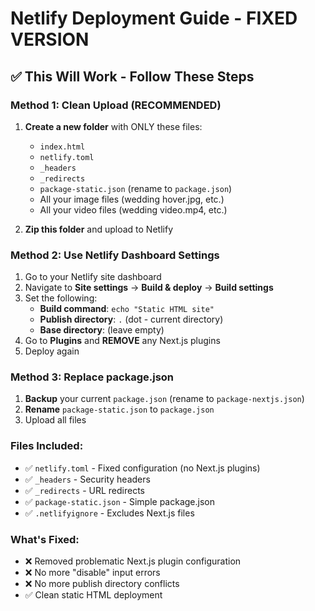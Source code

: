 # Netlify Deployment Guide - FIXED VERSION

## ✅ This Will Work - Follow These Steps

### Method 1: Clean Upload (RECOMMENDED)
1. **Create a new folder** with ONLY these files:
   - `index.html`
   - `netlify.toml`
   - `_headers`
   - `_redirects`
   - `package-static.json` (rename to `package.json`)
   - All your image files (wedding hover.jpg, etc.)
   - All your video files (wedding video.mp4, etc.)

2. **Zip this folder** and upload to Netlify

### Method 2: Use Netlify Dashboard Settings
1. Go to your Netlify site dashboard
2. Navigate to **Site settings** → **Build & deploy** → **Build settings**
3. Set the following:
   - **Build command**: `echo "Static HTML site"`
   - **Publish directory**: `.` (dot - current directory)
   - **Base directory**: (leave empty)
4. Go to **Plugins** and **REMOVE** any Next.js plugins
5. Deploy again

### Method 3: Replace package.json
1. **Backup** your current `package.json` (rename to `package-nextjs.json`)
2. **Rename** `package-static.json` to `package.json`
3. Upload all files

### Files Included:
- ✅ `netlify.toml` - Fixed configuration (no Next.js plugins)
- ✅ `_headers` - Security headers
- ✅ `_redirects` - URL redirects
- ✅ `package-static.json` - Simple package.json
- ✅ `.netlifyignore` - Excludes Next.js files

### What's Fixed:
- ❌ Removed problematic Next.js plugin configuration
- ❌ No more "disable" input errors
- ❌ No more publish directory conflicts
- ✅ Clean static HTML deployment
